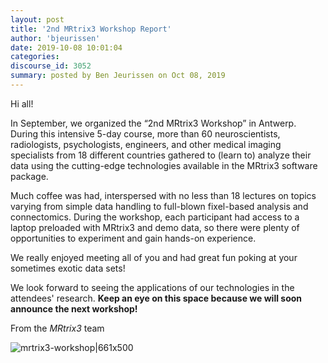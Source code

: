 ```yaml
---
layout: post
title: '2nd MRtrix3 Workshop Report'
author: 'bjeurissen'
date: 2019-10-08 10:01:04
categories:
discourse_id: 3052
summary: posted by Ben Jeurissen on Oct 08, 2019
---
```

Hi all!

In September, we organized the “2nd MRtrix3 Workshop” in Antwerp. During this intensive 5-day course, more than 60 neuroscientists, radiologists, psychologists, engineers, and other medical imaging specialists from 18 different countries gathered to (learn to) analyze their data using the cutting-edge technologies available in the MRtrix3 software package.

Much coffee was had, interspersed with no less than 18 lectures on topics varying from simple data handling to full-blown fixel-based analysis and connectomics. During the workshop, each participant had access to a laptop preloaded with MRtrix3 and demo data, so there were plenty of opportunities to experiment and gain hands-on experience.

We really enjoyed meeting all of you and had great fun poking at your sometimes exotic data sets!

We look forward to seeing the applications of our technologies in the attendees' research. **Keep an eye on this space because we will soon announce the next workshop!**

From the *MRtrix3* team


![mrtrix3-workshop|661x500](https://community.mrtrix.org/uploads/default/optimized/2X/9/9038436ba12c32a05eb7a50f4c5f7448ce9c3e32_2_1322x1000.jpeg)
            